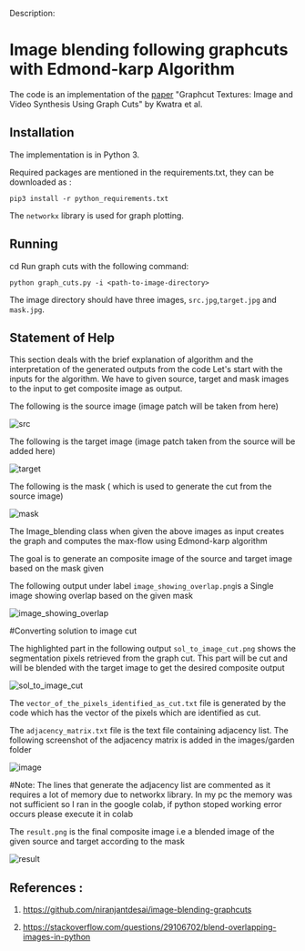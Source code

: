 
Description:

# Image blending following graphcuts with Edmond-karp Algorithm

The code is an implementation of  the [paper](https://www.cc.gatech.edu/~turk/my_papers/graph_cuts.pdf) "Graphcut Textures: Image and Video Synthesis Using Graph Cuts" by Kwatra et al.

## Installation

The implementation is in Python 3.

Required packages are mentioned in the requirements.txt, they can be downloaded as :
```
pip3 install -r python_requirements.txt
```
The `networkx` library is used for graph plotting.

## Running

cd <directory of this code>
Run graph cuts with the following command:
```
python graph_cuts.py -i <path-to-image-directory>
```
The image directory should have three images, `src.jpg`,`target.jpg` and `mask.jpg`. 


## Statement of Help
 
This section deals with the brief explanation of algorithm and the  interpretation of the generated outputs from the code
Let's start with the inputs for the algorithm. We have to given source, target and mask images to the input to get composite image as output.
  
The following is the source image   (image patch  will be taken from here)
  
  ![src](https://user-images.githubusercontent.com/102194740/165442941-8b3a6c25-679f-4c02-8f59-8938ec842191.jpg)

  
The  following is the target image  (image patch taken from the source will be  added here)
  
  ![target](https://user-images.githubusercontent.com/102194740/165442988-e2539c6f-37a9-4abb-8afb-b67c5a487dc0.jpg)

  
The following is the mask ( which is used to generate the cut from the source image)
  
  ![mask](https://user-images.githubusercontent.com/102194740/165443022-d074f37e-4571-40a2-9ff7-c5c1510103b8.png)

  
  
The Image_blending class when given the above images as input creates the graph and computes the max-flow using Edmond-karp algorithm
  
The goal is to generate an composite image of the source and target image  based on the mask given
  
The following output under label `image_showing_overlap.png`is a Single image showing overlap based on the given mask
  
  ![image_showing_overlap](https://user-images.githubusercontent.com/102194740/165443072-63db0ef3-8f47-4af7-a2ec-1558f6dd10e7.png)

  
#Converting solution to image cut
  
 The highlighted part in the following output `sol_to_image_cut.png` shows the  segmentation pixels retrieved from the graph cut. This part will be cut and will be blended with the target image to get the desired composite output
  
 ![sol_to_image_cut](https://user-images.githubusercontent.com/102194740/165443181-9737df7a-eb2e-4607-b740-7f3dff357f15.png)

  
 The `vector_of_the_pixels_identified_as_cut.txt` file is generated by the code which has the  vector of the pixels which are identified as cut.
 
 The  `adjacency_matrix.txt` file is the text file containing adjacency list. The following screenshot of the adjacency matrix is added in the images/garden folder
 
 ![image](https://user-images.githubusercontent.com/102194740/165443888-8f155baa-e363-480d-8ff9-317170c11c37.png)

 #Note: The lines that generate the adjacency list are commented as it requires a lot of memory due to networkx library. In my pc the memory was not sufficient so I ran in the google colab, if python stoped working error occurs please execute it in colab
  
 The  `result.png` is the final composite image i.e a blended image of the given source and target according to the mask
 
  ![result](https://user-images.githubusercontent.com/102194740/165443226-d0b2735f-498f-4281-ba71-d93cadb7a325.png)

  
  
  
  
  
  

  ## References :
  
  
 1. https://github.com/niranjantdesai/image-blending-graphcuts

 2. https://stackoverflow.com/questions/29106702/blend-overlapping-images-in-python



  
  

  



  
